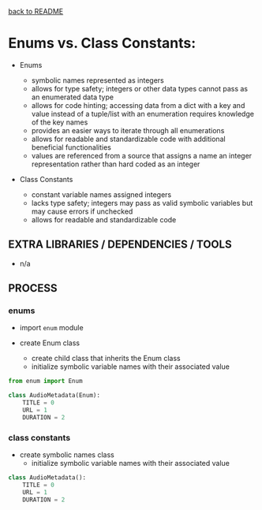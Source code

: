 [back to README](README.md)
# Enums vs. Class Constants:
- Enums
    - symbolic names represented as integers
    - allows for type safety; integers or other data types cannot pass as an enumerated data type
    - allows for code hinting; accessing data from a dict with a key and value instead of a tuple/list with an enumeration requires knowledge of the key names
    - provides an easier ways to iterate through all enumerations
    - allows for readable and standardizable code with additional beneficial functionalities
    - values are referenced from a source that assigns a name an integer representation rather than hard coded as an integer

- Class Constants
    - constant variable names assigned integers
    - lacks type safety; integers may pass as valid symbolic variables but may cause errors if unchecked
    - allows for readable and standardizable code

## EXTRA LIBRARIES / DEPENDENCIES / TOOLS
- n/a

## PROCESS
### enums
- import `enum` module

- create Enum class
    - create child class that inherits the Enum class
    - initialize symbolic variable names with their associated value

```py
from enum import Enum

class AudioMetadata(Enum):
    TITLE = 0
    URL = 1
    DURATION = 2
```

### class constants
- create symbolic names class
    - initialize symbolic variable names with their associated value

```py
class AudioMetadata():
    TITLE = 0
    URL = 1
    DURATION = 2
```